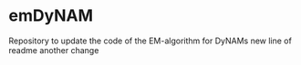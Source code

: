 # emDyNAM
Repository to update the code of the EM-algorithm for DyNAMs
new line of readme
another change